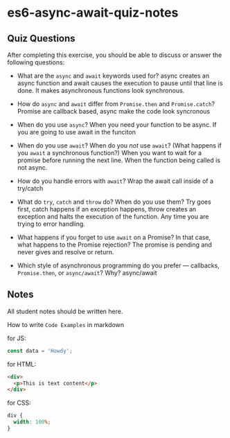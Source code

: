 # es6-async-await-quiz-notes

## Quiz Questions

After completing this exercise, you should be able to discuss or answer the following questions:

- What are the `async` and `await` keywords used for?
  async creates an async function and await causes the execution to pause until that line is done. It makes asynchronous functions look synchronous.

- How do `async` and `await` differ from `Promise.then` and `Promise.catch`?
  Promise are callback based, async make the code look syncronous

- When do you use `async`?
  When you need your function to be async.
  If you are going to use await in the funciton

- When do you use `await`? When do you _not_ use `await`? (What happens if you `await` a synchronous function?)
  When you want to wait for a promise before running the next line.
  When the function being called is not async.

- How do you handle errors with `await`?
  Wrap the await call inside of a try/catch

- What do `try`, `catch` and `throw` do? When do you use them?
  Try goes first, catch happens if an exception happens, throw creates an exception and halts the execution of the function.
  Any time you are trying to error handling.

- What happens if you forget to use `await` on a Promise? In that case, what happens to the Promise rejection?
  The promise is pending and never gives and resolve or return.

- Which style of asynchronous programming do you prefer — callbacks, `Promise.then`, or `async/await`? Why?
  async/await

## Notes

All student notes should be written here.

How to write `Code Examples` in markdown

for JS:

```javascript
const data = 'Howdy';
```

for HTML:

```html
<div>
  <p>This is text content</p>
</div>
```

for CSS:

```css
div {
  width: 100%;
}
```
